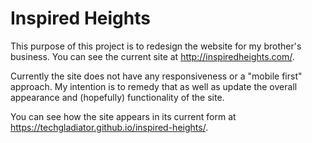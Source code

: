 # Inspired Heights

This purpose of this project is to redesign the website for my brother's business. You can see the current site at http://inspiredheights.com/.

Currently the site does not have any responsiveness or a "mobile first" approach. My intention is to remedy that as well as update the overall appearance and (hopefully) functionality of the site.

You can see how the site appears in its current form at https://techgladiator.github.io/inspired-heights/.